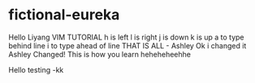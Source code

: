 # fictional-eureka
Hello Liyang
VIM TUTORIAL
h is left
l is right
j is down
k is up
a to type behind line
i to type ahead of line
THAT IS ALL - Ashley
Ok i changed it
Ashley Changed!
This is how you learn heheheheehhe



Hello testing -kk
